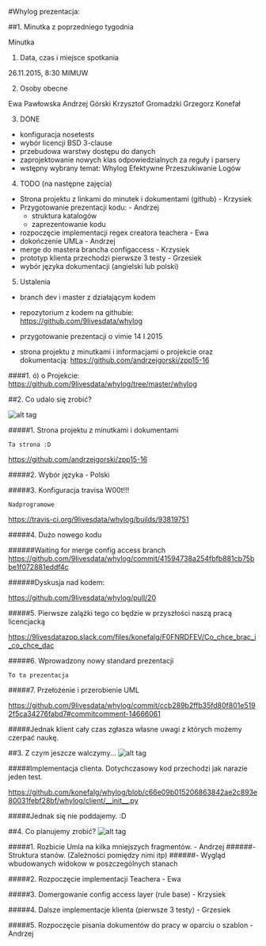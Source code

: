 

#Whylog prezentacja:

##1. Minutka z poprzedniego tygodnia

Minutka

1. Data, czas i miejsce spotkania

26.11.2015, 8:30
MIMUW

2. Osoby obecne

Ewa Pawłowska
Andrzej Górski
Krzysztof Gromadzki
Grzegorz Konefał

3. DONE

- konfiguracja nosetests
- wybór licencji BSD 3-clause
- przebudowa warstwy dostępu do danych
- zaprojektowanie nowych klas odpowiedzialnych za reguły i parsery
- wstępny wybrany temat: Whylog Efektywne Przeszukiwanie Logów

4. TODO (na następne zajęcia)

- Strona projektu z linkami do minutek i dokumentami (github) - Krzysiek
- Przygotowanie prezentacji kodu: - Andrzej
    - struktura katalogów
    - zaprezentowanie kodu
- rozpoczęcie implementacji regex creatora teachera - Ewa
- dokończenie UMLa - Andrzej
- merge do mastera brancha configaccess - Krzysiek
- prototyp klienta przechodzi pierwsze 3 testy - Grzesiek
- wybór języka dokumentacji (angielski lub polski)

5. Ustalenia

- branch dev i master z działającym kodem
- repozytorium z kodem na githubie:
    https://github.com/9livesdata/whylog

- przygotowanie prezentacji o vimie 14 I 2015
- strona projektu z minutkami i informacjami o projekcie oraz dokumentacją:
    https://github.com/andrzejgorski/zpp15-16

####1. ó) o Projekcie:
https://github.com/9livesdata/whylog/tree/master/whylog

##2. Co udalo się zrobić?

![alt tag](http://www.photos-public-domain.com/wp-content/uploads/2012/08/done.jpg)

#####1. Strona projektu z minutkami i dokumentami
```
Ta strona :D
```
https://github.com/andrzejgorski/zpp15-16

#####2. Wybór języka - Polski

#####3. Konfiguracja travisa W00t!!!
```
Nadprogramowe
```
https://travis-ci.org/9livesdata/whylog/builds/93819751


#####4. Dużo nowego kodu


######Waiting for merge config access branch
https://github.com/9livesdata/whylog/commit/41594738a254fbfb881cb75bbe1f072881eddf4c


######Dyskusja nad kodem:

https://github.com/9livesdata/whylog/pull/20


#####5. Pierwsze zalążki tego co będzie w przyszłości naszą pracą licencjacką

https://9livesdatazpp.slack.com/files/konefalg/F0FNRDFEV/Co_chce_brac_i_co_chce_dac


#####6. Wprowadzony nowy standard prezentacji
```
To ta prezentacja
```

#####7. Przełożenie i przerobienie UML


https://github.com/9livesdata/whylog/commit/ccb289b2ffb35fd80f801e5192f5ca34276fabd7#commitcomment-14666061



#####Jednak klient cały czas zgłasza własne uwagi z których możemy czerpać naukę.


##3. Z czym jeszcze walczymy...
![alt tag](http://www.dobroni.pl/foto_galeria/dsc_0337dig.jpg)

#####Implementacja clienta. Dotychczasowy kod przechodzi jak narazie jeden test.

https://github.com/konefalg/whylog/blob/c66e09b015206863842ae2c893e80031febf28bf/whylog/client/__init__.py


#####Jednak się nie poddajemy. :D


##4. Co planujemy zrobić?
![alt tag](http://i.imgur.com/OvMZBs9.jpg)

#####1. Rozbicie Umla na kilka mniejszych fragmentów. - Andrzej
######- Struktura stanów. (Zależności pomiędzy nimi itp)
######- Wygląd wbudowanych widokow w poszczególnych stanach

#####2. Rozpoczęcie implementacji Teachera - Ewa

#####3. Domergowanie config access layer (rule base) - Krzysiek

#####4. Dalsze implementacje klienta (pierwsze 3 testy) - Grzesiek

#####5. Rozpoczęcie pisania dokumentów do pracy w oparciu o szablon - Andrzej


